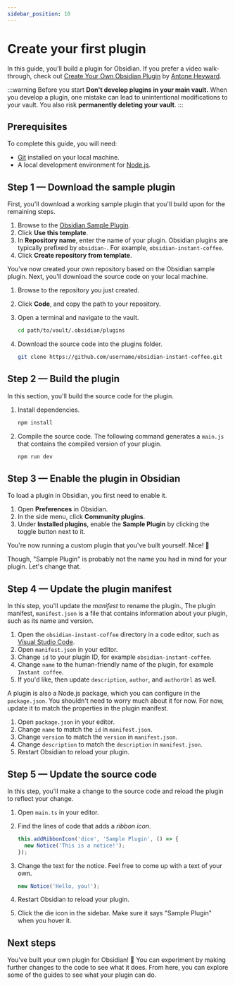 ```yaml
---
sidebar_position: 10
---
```


# Create your first plugin

In this guide, you'll build a plugin for Obsidian. If you prefer a video walk-through, check out [Create Your Own Obsidian Plugin](https://www.youtube.com/watch?v=9lA-jaMNS0k) by [Antone Heyward](https://www.youtube.com/channel/UC9w43btR2UUsfR6ZUf3AlqQ).

:::warning Before you start
**Don't develop plugins in your main vault.** When you develop a plugin, one mistake can lead to unintentional modifications to your vault. You also risk **permanently deleting your vault**.
:::

## Prerequisites

To complete this guide, you will need:

- [Git](https://git-scm.com/) installed on your local machine.
- A local development environment for [Node.js](https://Node.js.org/en/about/).

## Step 1 — Download the sample plugin

First, you'll download a working sample plugin that you'll build upon for the remaining steps.

1. Browse to the [Obsidian Sample Plugin](https://github.com/obsidianmd/obsidian-sample-plugin).
1. Click **Use this template**.
1. In **Repository name**, enter the name of your plugin. Obsidian plugins are typically prefixed by `obsidian-`. For example, `obsidian-instant-coffee`.
1. Click **Create repository from template**.

You've now created your own repository based on the Obsidian sample plugin. Next, you'll download the source code on your local machine.

1. Browse to the repository you just created.
1. Click **Code**, and copy the path to your repository.
1. Open a terminal and navigate to the vault.

   ```bash
   cd path/to/vault/.obsidian/plugins
   ```

1. Download the source code into the plugins folder.

   ```bash
   git clone https://github.com/username/obsidian-instant-coffee.git
   ```

## Step 2 — Build the plugin

In this section, you'll build the source code for the plugin.

1. Install dependencies.

   ```bash
   npm install
   ```

1. Compile the source code. The following command generates a `main.js` that contains the compiled version of your plugin.

   ```bash
   npm run dev
   ```

## Step 3 — Enable the plugin in Obsidian

To load a plugin in Obsidian, you first need to enable it.

1. Open **Preferences** in Obsidian.
1. In the side menu, click **Community plugins**.
1. Under **Installed plugins**, enable the **Sample Plugin** by clicking the toggle button next to it.

You're now running a custom plugin that you've built yourself. Nice! 💪

Though, "Sample Plugin" is probably not the name you had in mind for your plugin. Let's change that.

## Step 4 — Update the plugin manifest

In this step, you'll update the _manifest_ to rename the plugin., The plugin manifest, `manifest.json` is a file that contains information about your plugin, such as its name and version.

1. Open the `obsidian-instant-coffee` directory in a code editor, such as [Visual Studio Code](https://code.visualstudio.com/).
1. Open `manifest.json` in your editor.
1. Change `id` to your plugin ID, for example `obsidian-instant-coffee`.
1. Change `name` to the human-friendly name of the plugin, for example `Instant coffee`.
1. If you'd like, then update `description`, `author`, and `authorUrl` as well.

A plugin is also a Node.js package, which you can configure in the `package.json`. You shouldn't need to worry much about it for now. For now, update it to match the properties in the plugin manifest.

1. Open `package.json` in your editor.
1. Change `name` to match the `id` in `manifest.json`.
1. Change `version` to match the `version` in `manifest.json`.
1. Change `description` to match the `description` in `manifest.json`.
1. Restart Obsidian to reload your plugin.

## Step 5 — Update the source code

In this step, you'll make a change to the source code and reload the plugin to reflect your change.

1. Open `main.ts` in your editor.
1. Find the lines of code that adds a _ribbon icon_.

   ```ts
   this.addRibbonIcon('dice', 'Sample Plugin', () => {
     new Notice('This is a notice!');
   });

1. Change the text for the notice. Feel free to come up with a text of your own.

   ```ts
   new Notice('Hello, you!');
   ```

1. Restart Obsidian to reload your plugin.
1. Click the die icon in the sidebar. Make sure it says "Sample Plugin" when you hover it.

## Next steps

You've built your own plugin for Obsidian! 🚀 You can experiment by making further changes to the code to see what it does. From here, you can explore some of the guides to see what your plugin can do.
